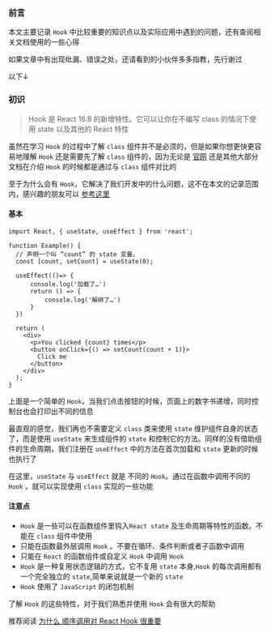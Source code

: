 ### 前言

本文主要记录 `Hook` 中比较重要的知识点以及实际应用中遇到的问题，还有查阅相关文档使用的一些心得

如果文章中有出现纰漏、错误之处，还请看到的小伙伴多多指教，先行谢过

以下↓

### 初识

> Hook 是 React 16.8 的新增特性。它可以让你在不编写 class 的情况下使用 state 以及其他的 React 特性

虽然在学习 `Hook` 的过程中了解 `class` 组件并不是必须的，但是如果你想更快更容易地理解 `Hook` 还是需要先了解 `class` 组件的，因为无论是 [官网](https://zh-hans.reactjs.org/) 还是其他大部分文档在介绍 `Hook` 的时候都是通过与 `class` 组件对比的

至于为什么会有 `Hook`，它解决了我们开发中的什么问题，这不在本文的记录范围内，感兴趣的朋友可以 [参考这里](https://zh-hans.reactjs.org/docs/hooks-intro.html)

#### 基本

```
import React, { useState, useEffect } from 'react';

function Example() {
  // 声明一个叫 “count” 的 state 变量。
  const [count, setCount] = useState(0);
  
  useEffect(()=> {
      console.log('加载了…')
      return () => {
          console.log('解绑了…')
      }
  })

  return (
    <div>
      <p>You clicked {count} times</p>
      <button onClick={() => setCount(count + 1)}>
        Click me
      </button>
    </div>
  );
}
```

上面是一个简单的 `Hook`，当我们点击按钮的时候，页面上的数字书递增，同时控制台也会打印出不同的信息

最直观的感觉，我们再也不需要定义 `class` 类来使用 `state` 维护组件自身的状态了，而是使用 `useState` 来生成组件的 `state` 和控制它的方法。同样的没有借助组件的生命周期，我们注册在 `useEffect` 中的方法在首次加载和 `state` 更新的时候也执行了

在这里，`useState` 与 `useEffect` 就是 不同的 `Hook`。通过在函数中调用不同的 `Hook` ，就可以实现使用 `class` 实现的一些功能

#### 注意点

- `Hook` 是一些可以在函数组件里钩入`React state` 及生命周期等特性的函数。不能在 `class` 组件中使用
- 只能在函数最外层调用 `Hook` 。不要在循环、条件判断或者子函数中调用
- 只能在 `React` 的函数组件或自定义 `Hook` 中调用 `Hook`
- `Hook` 是一种复用状态逻辑的方式，它不复用 `state` 本身,`Hook` 的每次调用都有一个完全独立的 `state`,简单来说就是一个新的 `state`
- `Hook` 使用了 `JavaScript` 的闭包机制

了解 `Hook` 的这些特性，对于我们熟悉并使用 `Hook` 会有很大的帮助

推荐阅读 [为什么 顺序调用对 React Hook 很重要](https://overreacted.io/zh-hans/why-do-hooks-rely-on-call-order/)
